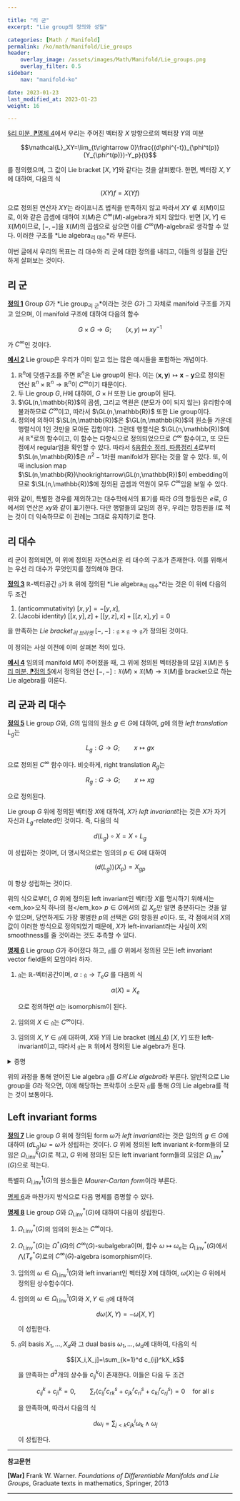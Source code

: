 ```yaml
---

title: "리 군"
excerpt: "Lie group의 정의와 성질"

categories: [Math / Manifold]
permalink: /ko/math/manifold/Lie_groups
header:
    overlay_image: /assets/images/Math/Manifold/Lie_groups.png
    overlay_filter: 0.5
sidebar: 
    nav: "manifold-ko"

date: 2023-01-23
last_modified_at: 2023-01-23
weight: 16

---
```


[§리 미분, ⁋명제 4](/ko/math/manifold/Lie_derivative#pp4)에서 우리는 주어진 벡터장 $X$ 방향으로의 벡터장 $Y$의 미분 

$$\mathcal{L}_XY=\lim_{t\rightarrow 0}\frac{(d\phi^{-t})_{\phi^t(p)}(Y_{\phi^t(p)})-Y_p}{t}$$

를 정의했으며, 그 값이 Lie bracket $[X,Y]$와 같다는 것을 살펴봤다. 한편, 벡터장 $X,Y$에 대하여, 다음의 식

$$(XY)f=X(Yf)$$

으로 정의된 연산자 $XY$는 라이프니츠 법칙을 만족하지 않고 따라서 $XY\not\in\mathfrak{X}(M)$이므로, 이와 같은 곱셈에 대하여 $\mathfrak{X}(M)$은 $C^\infty(M)$-algebra가 되지 않았다. 반면 $[X,Y]\in\mathfrak{X}(M)$이므로, $[-,-]$을 $\mathfrak{X}(M)$의 곱셈으로 삼으면 이를 $C^\infty(M)$-algebra로 생각할 수 있다. 이러한 구조를 *Lie algebra<sub>리 대수</sub>*라 부른다. 

이번 글에서 우리의 목표는 리 대수와 리 군에 대한 정의를 내리고, 이들의 성질을 간단하게 살펴보는 것이다.

## 리 군

<div class="definition" markdown="1">

<ins id="df1">**정의 1**</ins> Group $G$가 *Lie group<sub>리 군</sub>*이라는 것은 $G$가 그 자체로 manifold 구조를 가지고 있으며, 이 manifold 구조에 대하여 다음의 함수

$$G\times G\rightarrow G;\qquad (x,y)\mapsto xy^{-1}$$

가 $C^\infty$인 것이다. 

</div>

<div class="example" markdown="1">

<ins id="ex2">**예시 2**</ins> Lie group은 우리가 이미 알고 있는 많은 예시들을 포함하는 개념이다.

1. $\mathbb{R}^n$에 덧셈구조를 주면 $\mathbb{R}^n$은 Lie group이 된다. 이는 $(\mathbf{x},\mathbf{y})\mapsto \mathbf{x}-\mathbf{y}$으로 정의된 연산 $\mathbb{R}^n\times\mathbb{R}^n\rightarrow\mathbb{R}^n$이 $C^\infty$이기 때문이다.
2. 두 Lie group $G,H$에 대하여, $G\times H$ 또한 Lie group이 된다. 
3. $\GL(n,\mathbb{R})$의 곱셈, 그리고 역원은 (분모가 $0$이 되지 않는) 유리함수에 불과하므로 $C^\infty$이고, 따라서 $\GL(n,\mathbb{R})$ 또한 Lie group이다. 
4. 정의에 의하여 $\SL(n,\mathbb{R})$은 $\GL(n,\mathbb{R})$의 원소들 가운데 행렬식이 $1$인 것만을 모아둔 집합이다. 그런데 행렬식은 $\GL(n,\mathbb{R})$에서 $\mathbb{R}^\times$로의 함수이고, 이 함수는 다항식으로 정의되었으므로 $C^\infty$ 함수이고, 또 모든 점에서 regular임을 확인할 수 있다. 따라서 [§음함수 정리, 따름정리 4](/ko/math/manifold/implicit_function_theorem#crl4)로부터 $\SL(n,\mathbb{R})$은 $n^2-1$차원 manifold가 된다는 것을 알 수 있다. 또, 이 때 inclusion map $\SL(n,\mathbb{R})\hookrightarrow\GL(n,\mathbb{R})$이 embedding이므로 $\SL(n,\mathbb{R})$에 정의된 곱셈과 역원이 모두 $C^\infty$임을 보일 수 있다.

</div>

위와 같이, 특별한 경우를 제외하고는 대수학에서의 표기를 따라 $G$의 항등원은 $e$로, $G$에서의 연산은 $xy$와 같이 표기한다. 다만 행렬들의 모임의 경우, 우리는 항등원을 $I$로 적는 것이 더 익숙하므로 이 관례는 그대로 유지하기로 한다.

## 리 대수

리 군이 정의되면, 이 위에 정의된 자연스러운 리 대수의 구조가 존재한다. 이를 위해서는 우선 리 대수가 무엇인지를 정의해야 한다.

<div class="definition" markdown="1">

<ins id="df3">**정의 3**</ins> $\mathbb{R}$-벡터공간 $\mathfrak{g}$가 $\mathbb{R}$ 위에 정의된 *Lie algebra<sub>리 대수</sub>*라는 것은 이 위에 다음의 두 조건

1. (anticommutativity) $[x,y]=-[y,x]$,
2. (Jacobi identity) $[[x,y],z]+[[y,z],x]+[[z,x],y]=0$

을 만족하는 *Lie bracket<sub>리 브라켓</sub>* $[-,-]:\mathfrak{g}\times\mathfrak{g}\rightarrow\mathfrak{g}$가 정의된 것이다.

</div>

이 정의는 사실 이전에 이미 살펴본 적이 있다.

<div class="example" markdown="1">

<ins id="ex4">**예시 4**</ins> 임의의 manifold $M$이 주어졌을 때, 그 위에 정의된 벡터장들의 모임 $\mathfrak{X}(M)$은 [§리 미분, ⁋정의 5](/ko/math/manifold/Lie_derivative#df5)에서 정의된 연산 $[-,-]:\mathfrak{X}(M)\times\mathfrak{X}(M)\rightarrow\mathfrak{X}(M)$를 bracket으로 하는 Lie algebra를 이룬다.

</div>

## 리 군과 리 대수

<div class="definition" markdown="1">

<ins id="df5">**정의 5**</ins> Lie group $G$와, $G$의 임의의 원소 $g\in G$에 대하여, $g$에 의한 *left translation* $L_g$는

$$L_g:G\rightarrow G;\qquad x\mapsto gx$$

으로 정의된 $C^\infty$ 함수이다. 비슷하게, right translation $R_g$는

$$R_g:G\rightarrow G;\qquad x\mapsto xg$$

으로 정의된다.

</div>

Lie group $G$ 위에 정의된 벡터장 $X$에 대하여, $X$가 *left invariant*라는 것은 $X$가 자기 자신과 $L_g$-related인 것이다. 즉, 다음의 식

$$d(L_g)\circ X=X\circ L_g$$

이 성립하는 것이며, 더 명시적으로는 임의의 $p\in G$에 대하여

$$\left(d(L_g)\right)(X_p)=X_{gp}$$

이 항상 성립하는 것이다.

위의 식으로부터, $G$ 위에 정의된 left invariant인 벡터장 $X$를 명시하기 위해서는 <em_ko>오직 하나의 점</em_ko> $p\in G$에서의 값 $X_p$만 알면 충분하다는 것을 알 수 있으며, 당연하게도 가장 평범한 $p$의 선택은 $G$의 항등원 $e$이다. 또, 각 점에서의 $X$의 값이 이러한 방식으로 정의되었기 때문에, $X$가 left-invariant라는 사실이 $X$의 smoothness를 줄 것이라는 것도 추측할 수 있다. 

<div class="proposition" markdown="1">

<ins id="pp6">**명제 6**</ins> Lie group $G$가 주어졌다 하고, $\mathfrak{g}$를 $G$ 위에서 정의된 모든 left invariant vector field들의 모임이라 하자. 

1. $\mathfrak{g}$는 $\mathbb{R}$-벡터공간이며, $\alpha:\mathfrak{g} \rightarrow T_eG$ 를 다음의 식
     
    $$\alpha(X)=X_e$$
    
    으로 정의하면 $\alpha$는 isomorphism이 된다.
2. 임의의 $X\in\mathfrak{g}$는 $C^\infty$이다.
3. 임의의 $X,Y\in\mathfrak{g}$에 대하여, $X$와 $Y$의 Lie bracket ([예시 4](#ex4)) $[X,Y]$ 또한 left-invariant이고, 따라서 $\mathfrak{g}$는 $\mathbb{R}$ 위에서 정의된 Lie algebra가 된다.

</div>
<details class="proof" markdown="1">
<summary>증명</summary>

1. 벡터장들의 덧셈과 스칼라곱에 대하여 $\mathfrak{g}$가 $\mathbb{R}$-벡터공간이 된다는 것은 자명하고, 또 $\alpha$가 linear map이라는 것 또한 자명하다. 이제 $\alpha$가 isomorphism임을 보여야 하는데, $T_eG$는 유한차원 벡터공간이므로 $\alpha$가 전단사임을 보이면 충분하다. 우선 $\alpha(X)=\alpha(Y)$를 만족하는 두 $X,Y\in\mathfrak{g}$가 존재한다 가정하면, 임의의 $g\in G$에 대하여
  
    $$X_g=(dL_g)_e(X_e)=(dL_g)_e(Y_e)=Y_g$$

    이므로 $X=Y$이다. 거꾸로 임의의 $v\in T_eG$에 대하여 $X_g$를 $(dL_g)_e(v)$으로 정의하면 $X$가 left invariant인 벡터장이고, $\alpha(X)=v$를 만족함이 자명하다. 
2. $X\in\mathfrak{g}$가 $C^\infty$임을 보이기 위해서는 임의의 함수 $f$에 대하여 $Xf$가 $C^\infty$임을 보이면 충분하다. ([§벡터장, ⁋명제 2](/ko/math/manifold/vector_fields#pp2)) 한편 임의의 $p\in G$에 대하여, 
    
    $$(Xf)(p)=X_pf=(dL_p)_e(X_e)f=X_e(f\circ L_p)$$
    
    이므로 이는 다시 함수 $p\mapsto X_e(f\circ L_p)$가 $C^\infty$를 보이는 문제와 같다. $G$의 곱셈을 $m:G\times G\rightarrow G$로 쓰고, $G$에서 $G\times G$로의 자연스러운 두 embedding을

    $$\iota_1^p: x\mapsto (x,p),\qquad \iota_2^p:x\mapsto (p,x)$$

    으로 적고, $Y_e=X_e$를 만족하는 $C^\infty$ 벡터장을 택하여 $G\times G$ 위에 정의된 새로운 벡터장 $(0,Y)$을 생각하자. 그럼 $f\circ m$은 $C^\infty$ 함수이고 $(0,Y)$는 $C^\infty$ 벡터장이므로 $(0,Y)(f\circ m)$은 $C^\infty$ 함수가 되고, 따라서 합성 $\bigl((0,Y)(f\circ m)\bigr)\circ\iota_1^e$ 또한 $C^\infty$이다. 그런데 임의의 $p\in G$에 대하여, isomorphism

    $$T_{(x,y)}(M\times N)\cong T_xM\oplus T_yN$$

    을 통하면

    $$\begin{aligned}\bigl((0,Y)(f\circ m)\bigr)(\iota_1^e(p))&=(0,Y)_{(p,e)}(f\circ m)=0_p(f\circ m\circ\iota_1^e)+Y_e(f\circ m\circ\iota_2^p)\\&=X_e(f\circ m\circ\iota_2^p)=X_e(f\circ L_p)\end{aligned}$$

    이므로 원하는 결과를 얻는다.
3. [§리 미분, ⁋명제 9](/ko/math/manifold/Lie_derivative#pp9)에 의하여 자명하다.

</details>

위의 과정을 통해 얻어진 Lie algebra $\mathfrak{g}$를 *$G$의 Lie algebra*라 부른다. 일반적으로 Lie group을 $G$라 적으면, 이에 해당하는 프락투어 소문자 $\mathfrak{g}$를 통해 $G$의 Lie algebra를 적는 것이 보통이다. 

## Left invariant forms

<div class="definition" markdown="1">

<ins id="df7">**정의 7**</ins> Lie group $G$ 위에 정의된 form $\omega$가 *left invariant*라는 것은 임의의 $g\in G$에 대하여 $(dL_g)\omega=\omega$가 성립하는 것이다. $G$ 위에 정의된 left invariant $k$-form들의 모임은 $\Omega_\text{l.inv}^k(G)$로 적고, $G$ 위에 정의된 모든 left invariant form들의 모임은 $\Omega_\text{l.inv}^\ast(G)$으로 적는다.

</div>

특별히 $\Omega_\text{l.inv}^1(G)$의 원소들은 *Maurer-Cartan form*이라 부른다.

[명제 6](#pp6)과 마찬가지 방식으로 다음 명제를 증명할 수 있다.
    
<div class="proposition" markdown="1">

<ins id="pp8">**명제 8**</ins> Lie group $G$와 $\Omega_\text{l.inv}^\ast(G)$에 대하여 다음이 성립한다.

1. $\Omega_\text{l.inv}^\ast(G)$의 임의의 원소는 $C^\infty$이다. 
2. $\Omega_\text{l.inv}^\ast(G)$는 $\Omega^\ast(G)$의 $C^\infty(G)$-subalgebra이며, 함수 $\omega\mapsto\omega_e$는 $\Omega_\text{l.inv}^\ast(G)$에서 $\bigwedge(T_e^\ast G)$로의 $C^\infty(G)$-algebra isomorphism이다.
3. 임의의 $\omega\in\Omega_\text{l.inv}^1(G)$와 left invariant인 벡터장 $X$에 대하여, $\omega(X)$는 $G$ 위에서 정의된 상수함수이다.
4. 임의의 $\omega\in\Omega_\text{l.inv}^1(G)$와 $X,Y\in\mathfrak{g}$에 대하여 
    
    $$d\omega(X,Y)=-\omega[X,Y]$$

    이 성립한다.
5. $\mathfrak{g}$의 basis $X_1,\ldots, X_d$와 그 dual basis $\omega_1,\ldots,\omega_d$에 대하여, 다음의 식
    
    $$[X_i,X_j]=\sum_{k=1}^d c_{ij}^kX_k$$

    을 만족하는 $d^3$개의 상수들 $c_{ij}^k$이 존재한다. 이들은 다음 두 조건

    $$c_{ij}^k+c_{ji}^k=0,\qquad\sum_r (c_{ij}^rc_{rk}^s+c_{jk}^rc_{ri}^s+c_{ki}^rc_{rj}^s)=0\quad\text{for all $s$}$$

    을 만족하며, 따라서 다음의 식

    $$d\omega_i=\sum_{j < k} c_{jk}^i\omega_k\wedge\omega_j$$

    이 성립한다.

</div>

---

**참고문헌**

**[War]** Frank W. Warner. *Foundations of Differentiable Manifolds and Lie Groups*, Graduate texts in mathematics, Springer, 2013  

---